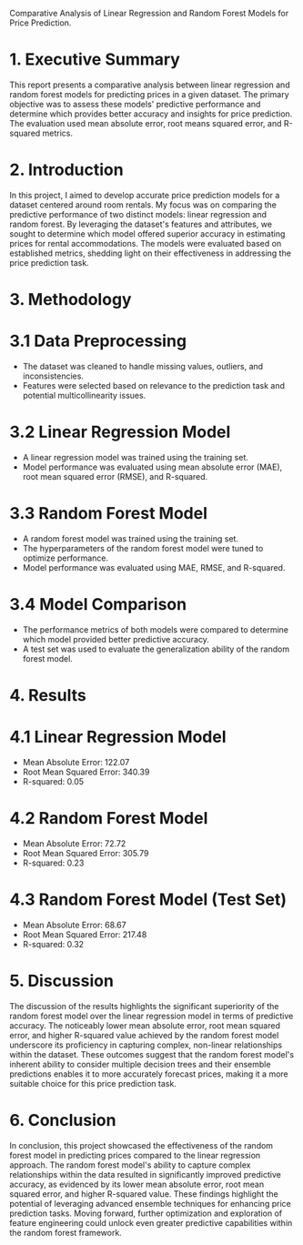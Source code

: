 Comparative Analysis of Linear Regression and Random Forest Models for Price Prediction.
# 1. Executive Summary
This report presents a comparative analysis between linear regression and random forest models for predicting prices in a given dataset. The primary objective was to assess these models' predictive performance and determine which provides better accuracy and insights for price prediction. The evaluation used mean absolute error, root means squared error, and R-squared metrics.
# 2. Introduction
In this project, I aimed to develop accurate price prediction models for a dataset centered around room rentals. My focus was on comparing the predictive performance of two distinct models: linear regression and random forest. By leveraging the dataset's features and attributes, we sought to determine which model offered superior accuracy in estimating prices for rental accommodations. The models were evaluated based on established metrics, shedding light on their effectiveness in addressing the price prediction task.
# 3. Methodology
# 3.1 Data Preprocessing
* The dataset was cleaned to handle missing values, outliers, and inconsistencies. 
* Features were selected based on relevance to the prediction task and potential multicollinearity issues.
# 3.2 Linear Regression Model
* A linear regression model was trained using the training set. 
* Model performance was evaluated using mean absolute error (MAE), root mean squared error (RMSE), and R-squared.
# 3.3 Random Forest Model
* A random forest model was trained using the training set.
* The hyperparameters of the random forest model were tuned to optimize performance.
* Model performance was evaluated using MAE, RMSE, and R-squared.
# 3.4 Model Comparison
* The performance metrics of both models were compared to determine which model provided better predictive accuracy.
* A test set was used to evaluate the generalization ability of the random forest model.
# 4. Results
# 4.1 Linear Regression Model
* Mean Absolute Error: 122.07
* Root Mean Squared Error: 340.39
* R-squared: 0.05
# 4.2 Random Forest Model
* Mean Absolute Error: 72.72
* Root Mean Squared Error: 305.79
* R-squared: 0.23
# 4.3 Random Forest Model (Test Set)
* Mean Absolute Error: 68.67
* Root Mean Squared Error: 217.48
* R-squared: 0.32
# 5. Discussion
The discussion of the results highlights the significant superiority of the random forest model over the linear regression model in terms of predictive accuracy. The noticeably lower mean absolute error, root mean squared error, and higher R-squared value achieved by the random forest model underscore its proficiency in capturing complex, non-linear relationships within the dataset. These outcomes suggest that the random forest model's inherent ability to consider multiple decision trees and their ensemble predictions enables it to more accurately forecast prices, making it a more suitable choice for this price prediction task.
# 6. Conclusion
In conclusion, this project showcased the effectiveness of the random forest model in predicting prices compared to the linear regression approach. The random forest model's ability to capture complex relationships within the data resulted in significantly improved predictive accuracy, as evidenced by its lower mean absolute error, root mean squared error, and higher R-squared value. These findings highlight the potential of leveraging advanced ensemble techniques for enhancing price prediction tasks. Moving forward, further optimization and exploration of feature engineering could unlock even greater predictive capabilities within the random forest framework.
